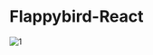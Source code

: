 # Flappybird-React

![1](https://user-images.githubusercontent.com/68656122/123896225-c2120680-d97e-11eb-88ec-960605efdb30.png)
